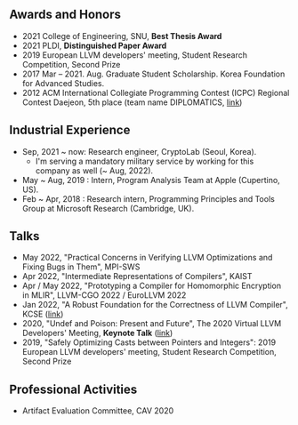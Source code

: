 ## Awards and Honors

- 2021 College of Engineering, SNU, **Best Thesis Award**
- 2021 PLDI, **Distinguished Paper Award**
- 2019 European LLVM developers' meeting, Student Research Competition, Second Prize
- 2017 Mar – 2021. Aug. Graduate Student Scholarship. Korea Foundation for Advanced Studies.
- 2012 ACM International Collegiate Programming Contest (ICPC) Regional Contest Daejeon, 5th place (team name DIPLOMATICS, [link](http://icpckorea.org/2012-daejeon/regional))

## Industrial Experience

- Sep, 2021 ~ now: Research engineer, CryptoLab (Seoul, Korea).
  * I'm serving a mandatory military service by working for this company as well (~ Aug, 2022).
- May ~ Aug, 2019 : Intern, Program Analysis Team at Apple (Cupertino, US).
- Feb ~ Apr, 2018 : Research intern, Programming Principles and Tools Group at Microsoft Research (Cambridge, UK).

## Talks

* May 2022, "Practical Concerns in Verifying LLVM Optimizations and Fixing Bugs in Them", MPI-SWS
* Apr 2022, "Intermediate Representations of Compilers", KAIST
* Apr / May 2022, "Prototyping a Compiler for Homomorphic Encryption in MLIR", LLVM-CGO 2022 / EuroLLVM 2022
* Jan 2022, "A Robust Foundation for the Correctness of LLVM Compiler", KCSE ([link](http://sigsoft.or.kr/KCSE2022/))
* 2020, "Undef and Poison: Present and Future", The 2020 Virtual LLVM Developers' Meeting, **Keynote Talk**  ([link](https://llvm.org/devmtg/2020-09/schedule/))
* 2019, "Safely Optimizing Casts between Pointers and Integers": 2019 European LLVM developers' meeting, Student Research Competition, Second Prize

## Professional Activities

- Artifact Evaluation Committee, CAV 2020
